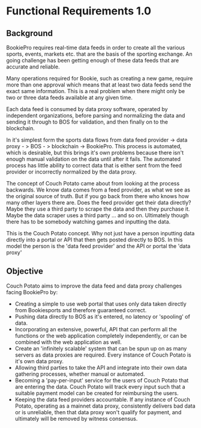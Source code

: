 # Functional Requirements 1.0

## Background

BookiePro requires real-time data feeds in order to create all the various sports, events, markets etc. that are the basis of the sporting exchange. An going challenge has been getting enough of these data feeds that are accurate and reliable.

Many operations required for Bookie, such as creating a new game, require more than one approval which means that at least two data feeds send the exact same information. This is a real problem when there might only be two or three data feeds available at any given time.

Each data feed is consumed by data proxy software, operated by independent organizations, before parsing and normalizing the data and sending it through to BOS for validation, and then finally on to the blockchain.

In it's simplest form the sports data flows from data feed provider -&gt; data proxy - &gt; BOS - &gt; blockchain -&gt; BookiePro. This process is automated, which is desirable, but this brings it's own problems because there isn't enough manual validation on the data until after it fails. The automated process has little ability to correct data that is either sent from the feed provider or incorrectly normalized by the data proxy.

The concept of Couch Potato came about from looking at the process backwards. We know data comes from a feed provider, as what we see as the original source of truth. But if you go back from there who knows how many other layers there are. Does the feed provider get their data directly? Maybe they use a third party to scrape the data and then they purchase it. Maybe the data scraper uses a third party ... and so on. Ultimately though there has to be somebody watching games and inputting the data.

This is the Couch Potato concept. Why not just have a person inputting data directly into a portal or API that then gets posted directly to BOS. In this model the person is the 'data feed provider' and the API or portal the 'data proxy'

## Objective

Couch Potato aims to improve the data feed and data proxy challenges facing BookiePro by:

* Creating a simple to use web portal that uses only data taken directly from Bookiesports and therefore guaranteed correct.
* Pushing data directly to BOS as it's entered, no latency or 'spooling' of data.
* Incorporating an extensive, powerful, API that can perform all the functions or the web application completely independently, or can be combined with the web application as well.
* Create an 'infinitely scalable' system that can be spun up on as many servers as data proxies are required. Every instance of Couch Potato is it's own data proxy.
* Allowing third parties to take the API and integrate into their own data gathering processes, whether manual or automated.
* Becoming a 'pay-per-input' service for the users of Couch Potato that are entering the data. Couch Potato will track every input such that a suitable payment model can be created for reimbursing the users.
* Keeping the data feed providers accountable. If any instance of Couch Potato, operating as a mainnet data proxy, consistently delivers bad data or is unreliable, then that data proxy won't qualify for payment, and ultimately will be removed by witness consensus.

